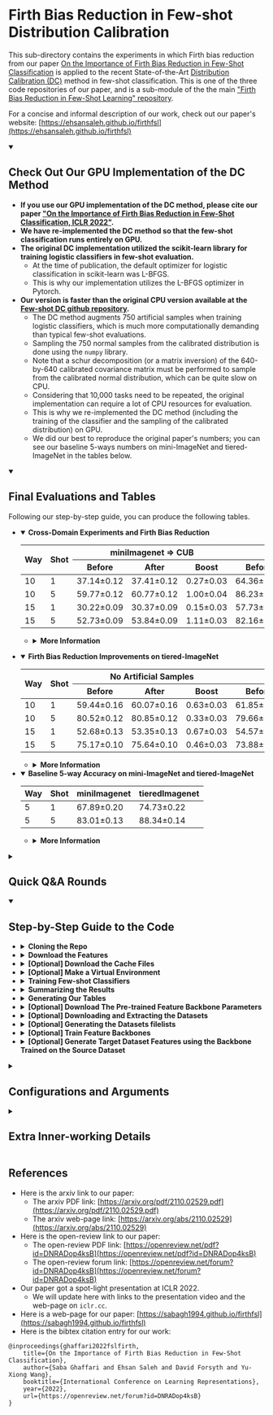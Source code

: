 # Firth Bias Reduction in Few-shot Distribution Calibration
This sub-directory contains the experiments in which Firth bias reduction from our paper [On the Importance of Firth Bias Reduction in Few-Shot Classification](https://openreview.net/pdf?id=DNRADop4ksB) is applied to the recent State-of-the-Art [Distribution Calibration (DC)](https://openreview.net/pdf?id=JWOiYxMG92s) method in few-shot classification. This is one of the three code repositories of our paper, and is a sub-module of the the main ["Firth Bias Reduction in Few-Shot Learning" repository](https://github.com/ehsansaleh/firth_bias_reduction). 

For a concise and informal description of our work, check out our paper's website: [https://ehsansaleh.github.io/firthfsl](https://ehsansaleh.github.io/firthfsl)

<details open>
<summary><h2>Check Out Our GPU Implementation of the DC Method</h2></summary>
 
  * **If you use our GPU implementation of the DC method, please cite our paper ["On the Importance of Firth Bias Reduction in Few-Shot Classification, ICLR 2022"](#references).**
  * **We have re-implemented the DC method so that the few-shot classification runs entirely on GPU.**
  * **The original DC implementation utilized the scikit-learn library for training logistic classifiers in few-shot evaluation.**
    * At the time of publication, the default optimizer for logistic classification in scikit-learn was L-BFGS.
    * This is why our implementation utilizes the L-BFGS optimizer in Pytorch.
  * **Our version is faster than the original CPU version available at the [Few-shot DC github repository](https://github.com/ShuoYang-1998/Few_Shot_Distribution_Calibration).**
    * The DC method augments 750 artificial samples when training logistic classifiers, which is much more computationally demanding than typical few-shot evaluations.
    * Sampling the 750 normal samples from the calibrated distribution is done using the `numpy` library. 
    * Note that a schur decomposition (or a matrix inversion) of the 640-by-640 calibrated covariance matrix must be performed to sample from the calibrated normal distribution, which can be quite slow on CPU.
    * Considering that 10,000 tasks need to be repeated, the original implementation can require a lot of CPU resources for evaluation.
    * This is why we re-implemented the DC method (including the training of the classifier and the sampling of the calibrated distribution) on GPU. 
    * We did our best to reproduce the original paper's numbers; you can see our baseline 5-ways numbers on mini-ImageNet and tiered-ImageNet in the tables below.
  
</details>

<details open>
<summary><h2>Final Evaluations and Tables</h2></summary>
 
Following our step-by-step guide, you can produce the following tables.
  + <details open>
    <summary><strong>Cross-Domain Experiments and Firth Bias Reduction</strong></summary>

    <div align="center">
    <table><thead><tr><th rowspan="2">Way</th><th rowspan="2">Shot</th><th colspan="3">miniImagenet =&gt; CUB</th><th colspan="3">tieredImagenet =&gt; CUB</th></tr><tr><th>      Before     </th><th>After</th><th>Boost</th><th>Before</th><th>After</th><th>Boost</th></tr></thead><tbody><tr><td>10</td><td>1</td><td>37.14±0.12</td><td>37.41±0.12</td><td>0.27±0.03</td><td>64.36±0.16</td><td>64.52±0.16</td><td>0.15±0.03</td></tr><tr><td>10</td><td>5</td><td>59.77±0.12</td><td>60.77±0.12</td><td>1.00±0.04</td><td>86.23±0.10</td><td>86.66±0.09</td><td>0.43±0.03</td></tr><tr><td>15</td><td>1</td><td>30.22±0.09</td><td>30.37±0.09</td><td>0.15±0.03</td><td>57.73±0.13</td><td>57.73±0.13</td><td>0.00±0.00</td></tr><tr><td>15</td><td>5</td><td>52.73±0.09</td><td>53.84±0.09</td><td>1.11±0.03</td><td>82.16±0.09</td><td>83.05±0.08</td><td>0.89±0.03</td></tr></tbody></table>
    </div>
 
    + <details>
      <summary><strong>More Information</strong></summary>

      * This table was generated at [`tables/crossdomain.csv`](./tables/crossdomain.csv).
      * The relavant configs can be found at the [`configs/1_mini2CUB`](./configs/1_mini2CUB) and [`configs/2_tiered2CUB`](./configs/2_tiered2CUB) directories.
     </details>
 
   </details>

  + <details open>
    <summary><strong>Firth Bias Reduction Improvements on tiered-ImageNet</strong></summary>
 
    <div align="center">
    <table><thead><tr><th rowspan="2">Way</th><th rowspan="2">Shot</th><th colspan="3">No Artificial Samples </th><th colspan="3">750-Artificial Samples </th></tr><tr><th>Before</th><th>After</th><th>Boost</th><th>Before</th><th>After</th><th>Boost</th></tr></thead><tbody><tr><td>10</td><td>1</td><td>59.44±0.16</td><td>60.07±0.16</td><td>0.63±0.03</td><td>61.85±0.16</td><td>61.90±0.16</td><td>0.05±0.02</td></tr><tr><td>10</td><td>5</td><td>80.52±0.12</td><td>80.85±0.12</td><td>0.33±0.03</td><td>79.66±0.12</td><td>80.07±0.12</td><td>0.42±0.04</td></tr><tr><td>15</td><td>1</td><td>52.68±0.13</td><td>53.35±0.13</td><td>0.67±0.03</td><td>54.57±0.13</td><td>54.62±0.13</td><td>0.05±0.02</td></tr><tr><td>15</td><td>5</td><td>75.17±0.10</td><td>75.64±0.10</td><td>0.46±0.03</td><td>73.88±0.11</td><td>74.40±0.11</td><td>0.53±0.04</td></tr></tbody></table>
    </div>
    
    + <details>
      <summary><strong>More Information</strong></summary>
 
      * This table was generated at [`tables/tiered.csv`](./tables/tiered.csv).
      * The relavant configs for this table can be found at the [`configs/3_tiered2tiered`](./configs/3_tiered2tiered) directory.
      </details>
 
    </details>

  + <details open>
    <summary><strong>Baseline 5-way Accuracy on mini-ImageNet and tiered-ImageNet</strong></summary>
 
    <div align="center">

    | Way  	| Shot 	| miniImagenet   	| tieredImagenet 	|
    |------	|------	|----------------	|----------------	|
    | 5    	| 1    	| 67.89±0.20 	| 74.73±0.22 	|
    | 5    	| 5    	| 83.01±0.13 	| 88.34±0.14 	|
    </div>
 
    + <details>
      <summary><strong>More Information</strong></summary>
 
      * This table was generated at [`tables/5ways_mini_tiered.csv`](./tables/5ways_mini_tiered.csv).
      * The relavant configs for this table can be found at the [`configs/4_5ways`](./configs/4_5ways) directory.
      * For mini-imagenet, the results are either in a statistical tie or slightly better than the values reported in the [Few-shot Distribution Calibration paper](https://openreview.net/pdf?id=JWOiYxMG92s).
      * For tiered-imagenet, we could not reproduce the DC paper's numbers. While we [reported this mismatch](https://github.com/ShuoYang-1998/Few_Shot_Distribution_Calibration/issues/30) to the DC paper authors, the issue has not been resolved yet at the time of writing. 
        * Apparently, the tiered-ImageNet results were added to the DC paper in the rebuttals period.
        * Since the original code was not updated after the rebuttals, the original DC repository cannot run the tiered-Imagenet experiments as-is, and there are a few missing lines of code which may be the key to this difference.
        * As soon as we hear back from the DC authors, we will try to update our code accordingly.
      </details>
    </details>

</details>

<details>
<summary><h2>Quick Q&A Rounds</h2></summary>

1. **Question**: Give me a quick-starter code to start reproducing the paper trainings on a GPU?
   ```bash
   git clone https://github.com/ehsansaleh/firth_bias_reduction.git
   cd ./firth_bias_reduction/code_dcf
   ./features/download.sh
   ./main.sh
   ```
---------
2. **Question**: Give me a simple python command to run?
   ```bash
   python main.py --device "cuda:0" --configid "1_mini2CUB/5s10w_0aug" 
   ```

    <details>
    <summary><strong>More Information</strong></summary> 
    
      * This will run the configuration specifed at [`./configs/1_mini2CUB/5s10w_0aug.json`](./configs/1_mini2CUB/5s10w_0aug.json).
      * This will store the generated outputs periodically at `./results/1_mini2CUB/5s10w_0aug.csv`.
     </details>

---------
3. **Question**: How can I reproduce the paper tables?

   ```bash
   make summary
   make figures
   make tables
   ```
  
   <details>
   <summary><strong>More Information</strong></summary>
   
   1. If you have run new classifier trainings by either `./main.sh` or `python main.py`, then run `make summary`. Otherwise, skip this step. This command will collect the csv files from the `./results` directory, and process them into a single summarized file at [`./summary/test2test.csv`](./summary/test2test.csv).
   2. Run `make tables` in case you're interested about the raw numbers at the [`./tables`](./tables) directory.
   
   </details>


---------
4. **Question**: I have my own code and I do not want to use your code. How can I apply the Firth bias reduction to my own loss?

   ```python
   ce_loss = nn.CrossEntropyLoss()
   ce_term = ce_loss(logits, target)
  
   log_probs = logits - torch.logsumexp(logits, dim=-1, keepdim=True)
   firth_term = -log_probs.mean()
  
   loss = ce_term + lam * firth_term
   loss.backward()
   ```
   
   * Alternatively, you can use the `label_smoothing` keyword argument in [`nn.CrossEntropyLoss`](https://pytorch.org/docs/stable/generated/torch.nn.CrossEntropyLoss.html). 
  
   * Remember that this Firth formulation is only true for 1-layer logistic and cosine classifiers. For more complex networks, the FIM's log-determinant must be worked out.
  
---------
   <details>
   <summary>4. <strong>Question:</strong> You seem to have too many directories, files, and a fancy structure. Explain the whole thing as simple as possible?</summary>
   
   
     
   ```
                    ./main.sh or
                   python main.py                  make summary                  make tables   
   configs/*.json ================> results/*.csv =============> summary/*.csv ===============> tables/*
                         /\                                                            
                         ||
            (below is    ||
             optional    ||
              parts)     ||
                         ||                        python save_features.py                   
                         ======= features/*.pkl <========================== checkpoints/*.tar
                                       /\
                                       ||
                                       ||
                                    Datasets/*
   ```

   The top horizontal line is the important one for our work.

   </details>
  
---------
   <details>
   <summary>5. <strong>Question:</strong> What are the python environment package requirements?</summary>
   
   * We ran the code using `python 3.8`.
     
   * The classifier training code mainly needs `numpy`, `torch`, `torchvision`, and `pandas`.
     
   * For generating the figures, you also need `matplotlib`, `seaborn`, etc.
     
   * If you don't like messing up with your own environment, just run `make venv` in the terminal. This will create a virtual environment at `./venv` and install our specified dependencies. Our shell scripts (e.g., `./mai.sh`) will automatically activate and use this environment once it exists.
     
   * If you'd like our shell scripts to use and activate your own conda/virtualenv environment, feel free to edit the `.env.sh` under the environement activation section and add your custom activation lines. We source the `.env.sh` code in all of our shell scripts, so your changes will automatically have a global effect.
     
   </details>

</details>

<details open>
<summary><h2>Step-by-Step Guide to the Code</h2></summary>
   
+  <details>
   <summary><strong>Cloning the Repo</strong></summary>

   +  <details open>
      <summary><strong>[Option 1] Cloning All Three Repositories of Our Paper</strong></summary>
 
      1. `git clone --recursive https://github.com/ehsansaleh/firth_bias_reduction.git`
      2. `cd firth_bias_reduction/code_dcf`
      </details>
 
   +  <details>
      <summary><strong>[Option 2] Cloning This Repository Alone</strong></summary>
 
      1. `git clone https://github.com/sabagh1994/code_dcf.git`
      2. `cd code_dcf`
      </details>

   </details>
   
+  <details>
   <summary><strong>Download the Features</strong></summary>

   1. To use our pre-computed features, run `./features/download.sh`

   </details>
 
+  <details>
   <summary><strong>[Optional] Download the Cache Files</strong></summary>

   1. To use our pre-generated random-state cache files, run `./cache/download.sh`.
   2. These files essentially determine the few-shot task classes and their support and query sets.
   2. This downloading step can be skipped since the code can re-generate these files automatically.
   3. We only provided these files for better reproducibility and possibly faster initial run times.

   </details>
   
+  <details>
   <summary><strong>[Optional] Make a Virtual Environment</strong></summary>
   
   1. Activate your favorite python version (we used 3.8).
   2. Run `make venv`.
   3. This will take a few minutes, and about 1 GB in storage.
   4. The virtual environment with all dependencies will be installed at `./venv`.
   5. You can run `source ./venv/bin/activate` to activate the venv.
   6. Our shell scripts check for the existence of `venv`, and will use/activate it.
   
   </details>

+  <details>
   <summary><strong>Training Few-shot Classifiers</strong></summary>
   
   +  <details>
      <summary><strong>[Manual Approach]</strong></summary>
   
      * To fire up some training yourself, run

        `python main.py --device cuda:0 --configid "4_5ways/mini2mini_1s5w_750aug"`
      * This command will read the `./configs/4_5ways/mini2mini_1s5w_750aug.json` config as input.
      * The computed accuracy statistics would be saved at  `./results/4_5ways/mini2mini_1s5w_750aug.csv`.
      * Typically, this config may take 20 minutes to finish on a P100 or a V100 GPU.
      </details>
   
   +  <details open>
      <summary><strong>[Shell Script's Automated Array]</strong></summary>

      * Check-out and run [`./main.sh`](./main.sh).
      * The shell script performs some inital sanity checks and activations.
      * Then it will go through the `CFGPREFIXLIST` config array sequentially.
      * Feel free to add or take off configs from the array. 
      </details>
   
   </details>

+  <details>
   <summary><strong>Summarizing the Results</strong></summary>

   Run `make summary` 
   +  <details>
      <summary><strong>The Summary Output</strong></summary>

      This step generates the following 2 files.
      1. [`./summary/test.csv`](./summary/test.csv) summarizes the accuracy statistics on the novel split.
      2. [`./summary/test2test.csv`](./summary/test2test.csv) summarizes what happens when you apply the validated coefficients.
         * That is, what the accuracy improvements are when you pick the best coefficient from the validation set and apply it to the novel set.

      You can use these summarized CSV files to generate your own plots. Basically, `./summary/test2test.csv` has all the data we showed in our paper.
      </details>
   
   +  <details>
      <summary><strong>More Information</strong></summary

      Here are some pointers to understand what `make summary` just did:
      1. In the previous step, you have run a bunch of Few-shot classification tasks 
         1. on different datasets and augmentation settings,
         2. both when the firth bias reduction was turned on or off,
         3. etc.
      2. The statistics for each task were computed and stored in csv files in the results directory.
      3. Now, you wish to see how much difference Firth made after validation. 
         * This is what we call the summarization step.
      3. During the summarization
         1. we take all the generated `./results/*.csv` files from the previous step, and
         2. summarize them into a single small csv file at [`./summary/test2test.csv`](./summary/test2test.csv). 
      4. The [`./summary/test2test.csv`](./summary/test2test.csv) file includes
         1. the validated coefficients, 
         2. the average un-regularized accuracy values,
         3. the average accuracy improvement at test time, and
         4. what the error/confidence intervals look like

      as response columns. Each row will denote a specific configuration (e.g., dataset, number of shots, number of ways, etc. combination) averaged over many tasks.
       
      </details>

   </details>

+  <details>
   <summary><strong>Generating Our Tables</strong></summary>

   Run `make tables`. 
   
   * This will refresh the contents of the `tables` directory with new tex/csv tables.
   
   </details>

+  <details>
   <summary><strong>[Optional] Download The Pre-trained Feature Backbone Parameters</strong></summary>
   
   Run  `./checkpoints/download.sh`
  
    * These files were produced by the S2M2 project, and published at [their google drive](https://drive.google.com/drive/folders/1S-t56H8YWzMn3sjemBcwMtGuuUxZnvb_). The `./checkpoints/download.sh` only automates the downloading and placement process.
   
   </details>

+  <details>
   <summary><strong>[Optional] Downloading and Extracting the Datasets</strong></summary>
   
      Run `./Datasets/download.sh`
      
      1. Before you start, you should know that this can take a long time and a lot of storage.
  
         * For mini-imagenet, the download size is about 6.28 GBs, and the tar ball gets extracted to 60,000 files.
  
         * For CUB, the download size is about 1.06 GBs, and the tar ball gets extracted to 11,788 files.
  
         * For tiered-imagenet, the download size is about 82 GBs (divided into 6 download parts), and it ends up creating 779,165 files.
 
         * For CIFAR-FS, the download size is about 161 MBs, and the tar ball gets extracted to 60,000 files.
  
      2. This shell script will download and extract the mini-imagenet and CUB datasets by default.
         
      3. For tiered-imagenet, you can run `./Datasets/download.sh tiered`.
        
         * We suggest that you first do a plain `./Datasets/download.sh` run, since the other datasets are smaller to download and easier to check.
            
         * The tiered-imagnet dataset that we used is about 82GBs after compression into a single tar-ball. 
  
         * We divided this tar-ball into 6 parts, and the shell script will take care of stitching them together for extracting the images. 
  
         * If you want to save space after everything was extracted, you can manually remove these downloaded part files.
     
      4. For CIFAR-FS, you can run `./Datasets/download.sh cifar`.
      
      5. The script checks the existence and the MD5 hash of the downloaded files before downloading them. 
  
         * If the files already exist and are not damaged, the script will exit gracefully without downloading or extracting any files. 
         
   </details>

+  <details>
   <summary><strong>[Optional] Generating the Datasets filelists</strong></summary>
   
      Run `make filelists`
      
      1. You need to have the datasets downloaded and extracted before performing this step.
  
      2. One of the generated outputs is `./filelists/miniImagenet/base.json` for example.

         * The [`filelists/download.sh`](./filelists/download.sh) script downloads a set of template json filelists. 
           * The template json files include a list of image filenames and labels in the order we used them.
           * The template json files only include relative image paths, which should be converted to absolute paths using the `filelists/json_maker.py`](./filelists/json_maker.py) script.
  
         * The [`filelists/json_maker.py`](./filelists/json_maker.py) script generates these json files for all the `base`, `val`, and `novel` splits, and all the `miniImagenet`, `tieredImagenet`, `CUB` datasets by default.
  
         * You can specify your own list of splits and datasets at [`filelists/json_maker.py`](./filelists/json_maker.py) if you do not want all of the combinations to be generated. Look for and modify the `dataset_names` and `splits` variables to your liking in the python script.
  
         * The [`filelists/json_maker.py`](./filelists/json_maker.py) script makes random checks for the existence of the actual image files with a 1 percent chance.
     
      3. The feature generation scripts (e.g., `save_features.py`) use the generated `json` files as a reference for construcing datasets and data-loaders in pytorch. 
         
   </details>
 
+  <details>
   <summary><strong>[Optional] Train Feature Backbones</strong></summary>
    
    * You can use our [`code_s2m2rf`](https://github.com/ehsansaleh/firth_bias_reduction/tree/main/code_s2m2rf) project or the [original S2M2 project](https://github.com/nupurkmr9/S2M2_fewshot) to train new feature backbones.
    * Once you obtained new feature backbones, you can replace the trained checkpoints in the `checkpoints` directory or add new ones.
   
   </details>

   
+  <details>
   <summary><strong>[Optional] Generate Target Dataset Features using the Backbone Trained on the Source Dataset</strong></summary>
   
     * Here is a minimal python example:
       ```bash
       source .env.sh
       python save_features.py --source-dataset <source_dataset_name> \
                               --target-dataset <target_dataset_name> \
                               --split <split_name> --method S2M2_R \
                               --model WideResNet28_10
       ```
  
     * Our [`save_features.py`](./save_features.py) script is a modification of the [DC github repository's `save_plk.py` script](https://github.com/ShuoYang-1998/Few_Shot_Distribution_Calibration/blob/master/save_plk.py). 
 
     * By default, the pretrained backbones saved in the [`checkpoints`](./checkpoints) directory are used to generate the features.

     * The `split_name` can be chosen from `val`, `novel`, and `base`.
     
     * The `source_dataset_name` is the dataset on which the backbone is trained. It can be set to `miniImagenet`, `tieredImagenet`, and `CUB`. These are the datasets used for our paper's experiments.
 
     * The `target_dataset_name` is the dataset for which the features are extracted. It can be set to `miniImagenet`, `tieredImagenet`, and `CUB`.
 
     * Note that each time you run `save_features.py`, you will get a different ordering of the data points. 
       * This is because the `shuffle` argument for the `dataloader` is `True` in the original [script in DC github repository](https://github.com/ShuoYang-1998/Few_Shot_Distribution_Calibration/blob/5aab53eb4b5f102119ce9c71a6fda8b528cba48f/data/datamgr.py#L60).
       * We would have controlled this randomness by disabling the `shuffle` argument, but we noticed this issue only recently. 
       * Feel free to set `shuffle=True` if you want to disable this source of randomness. 
       * To reproduce the results of our paper, simply stick with the downloaded features since they have the same ordering we used in our paper.
  
   </details>

</details>
   
<details>
<summary><h2>Configurations and Arguments</h2></summary>

+ <details open>
  <summary><strong>Example</strong></summary>

  We have included all the configurations used to produce our papaer's results in the [`./configs`](./configs) directory. 

  There are a total of 16 json config files for the cross-domain experiments, and 8 config files for the tiered-imagenet dataset experiments.

  You can take a look at [`configs/1_mini2CUB/5s10w_0aug.json`](configs/1_mini2CUB/5s10w_0aug.json) for an example:
  ```json
  {
    "rng_seed": 0,
    "n_tasks": 10000,
    "source_dataset": "miniImagenet",
    "target_dataset": "CUB",
    "backbone_arch": "WideResNet28_10",
    "backbone_method": "S2M2_R",
    "n_shots_list": [5],
    "n_ways_list": [10],
    "split_list": ["novel"],
    "n_aug_list": [0],
    "firth_coeff_list": [0.0, 1.0],
    "n_query": 15,
    "dc_tukey_lambda": 0.5,
    "dc_k": 2,
    "dc_alpha": 0.21,
    "lbfgs_iters": 100,
    "store_results": true,
    "dump_period": 10000,
    "torch_threads": null
  }
  ```
  
  Our code runs the cartesian product of all arguments ending with `_list`. 
    * For instance, there is `2=1*1*1*1*2` different settings to try in the above config file.
    * Each of these settings runs 10,000 tasks, creating a total of 20,000 tasks to perform for this file.
 
  **Notes on Firth Coefficient Validation**: This project performed the validation of firth coefficient in a different manner than the other two [`code_firth`](https://github.com/ehsansaleh/firth_bias_reduction/tree/main/code_firth) and [`code_s2m2rf`](https://github.com/ehsansaleh/firth_bias_reduction/tree/main/code_s2m2rf) projcets.
     * Due to the time crunch at the review time, we did not run a full array of firth coefficients on both the validation and novel sets. 
     * Instead, we ran a small number of tasks for validation, identified the best firth coefficient in each setting, and then only ran the picked coefficient on the novel set with 10,000 tasks.
     * This approach reduced the computational cost by an order of magnitude.
     * The picked coefficients for each setting is specified in the config files.
     * For example, you can see in [`./configs/3_tiered2tiered/5s10w_0aug.json`](./configs/3_tiered2tiered/5s10w_0aug.json) that `"firth_coeff_list"` was set to `[0.0, 1.0]`. This means that the best firth coefficient was validated to be 1.
  </details>
  
+ <details>
  <summary><strong>Brief Argument Descriptions</strong></summary>
  
  * `"rng_seed"` determine the random seed to generate the set of 10,000 few-shot tasks.
  * `"n_tasks"` determines the number of few-shot tasks for evaluation of the approach.
  * `"source_dataset"` is the source dataset in cross-domain experiments.
    * This is the dataset from which the base classes for distribution calibration come from. 
    * That is, the `k` nearst neighbor classes for DC are chosen from the base split of the source dataset.
    * The features are extracted by a backbone network trained on the base split of the source dataset. 
    * The source dataset should be one of the `"miniImagenet"`, `"CUB"`, or `"tieredImagenet"` options.
  * `"targe_dataset"` is the targe dataset in cross-domain experiments.
    * This is the dataset from which the evaluation images and classes (novel or validation) are chosen.
    * The features used are extracted by the backbone trained on the base class of the source dataset. 
    * The target dataset should be one of the `"miniImagenet"`, `"CUB"`, or `"tieredImagenet"` options.
    * For _traditional non-cross-domain_ settings, you can set the source and target datasets to be the same. 
      * For example, all the json files under the [`configs/3_tiered2tiered`](./configs/3_tiered2tiered) and [`configs/4_5ways`](./configs/4_5ways) directories use the same target as the source dataset.
  * `"backbone_arch"` specifies the feature backbone architucture to use.
    * We only used the `WideResNet28_10` model in our experiments.
  * `"backbone_method"` specifies the feature backbone training algorithm to evaluate.
    * We only used feature backbones trained with the `S2M2_R` method in our experiments.
  * `"n_shots_list"` specifies a list of number of shots to test.
  * `"n_ways_list"` specifies a list of number of classes to perform few-shot classification tasks over.
  * `"split_list"` is a list of data splits to go through:
    * It should be a subset of `["base", "val", "novel"]`.
  * `"n_aug_list"` specifies a list of number of augmentation samples.
    * The augmented samples are sampled from the calibrated normal distribution.
    * The DC method suggests a default value of 750 for this step.
  * `"firth_coeff_list"` specifies a list of firth bias reduction coefficients to iterate over. 
  * `"n_query"` is the number of query samples to evaluate the accuracy the few-shot classifiers.
  * `"dc_tukey_lambda"` is the Tukey transformation parameter used to calibrate the normal distribution of features.
  * `"dc_k"` specifies the number of nearst neighbor base classes used to calibrate the normal distribution of features.
  * `"dc_alpha"` specifies the `alpha` parameter used calibrate the normal distributuion's convariance matrix.
  * `"lbfgs_iters"` specifies the number of L-BFGS iterations to train the few-shot classifier.
  * `"store_results"` should mostly be set to true, so that the python script writes its results in a `./results/*.csv` file.
    * If you just want to take dry-runs to check for code integrity, you can turn this option off.
  * `"torch_threads"` sets the number of torch threads.
    * This is just in case you wanted to train the classifiers on a CPU device. 
    * The code was optimized to require minimal CPU usage if a GPU was provided.
    * Therefore, you can safely set this to a small number when using a GPU.
    * You can set this option to `null` to keep the default value PyTorch sets.
  * `"dump_period"` specifies the number of CSV lines that need to be buffered before flushing them to the disk. 
    * This was set to a large value to prevent frequent disk dumps and causing system call over-heads.

  </details>

</details>

<details>
<summary><h2>Extra Inner-working Details</h2></summary>

+ <details>
  <summary><strong>Downloading the Files</strong></summary>

    You can find the google-drive download link embedded in the download shell-scripts. For example, take the following snippet from the [`./features/download.sh`](./features/download.sh) script:
     ```commandline
     FILEID="1nf_WeD7fcEAu2BLD-FLfKRaAtcoseSoO"
     FILENAME="features.tar"
     GDRIVEURL="https://drive.google.com/file/d/1nf_WeD7fcEAu2BLD-FLfKRaAtcoseSoO/view?usp=sharing"
     PTHMD5FILE="features.md5"
     REMOVETARAFTERDL="1"
     gdluntar ${FILEID} ${FILENAME} ${GDRIVEURL} ${PTHMD5FILE} ${REMOVETARAFTERDL}
     ```
     This means that you can manually
     1. download the file from [`https://drive.google.com/file/d/1nf_WeD7fcEAu2BLD-FLfKRaAtcoseSoO/view?usp=sharing`](https://drive.google.com/file/d/1nf_WeD7fcEAu2BLD-FLfKRaAtcoseSoO/view?usp=sharing),
     2. name it `features.tar`,
     3. optionally, verify its checksum from `features.md5`, and then
     4. untar it yourself, and you'll be in business!
     5. The `REMOVETARAFTERDL=1` option causes the script to remove the downloaded tar file upon completion.

    The function `gdluntar` from [`./utils/bashfuncs.sh`](./utils/bashfuncs.sh) is used to automatically download the files. We have been using this method for downloading google-drive files for quite a few years, and it's been stable so far. In the event there was a breaking change in google's api, please let us know and feel free to edit this function if you know a better G-drive download method in the meantime.
  
  </details>

+ <details>
  <summary><strong>Python Environments and Libraries</strong></summary>

  The [`.env.sh`](./.env.sh) checks for the existence of this virtual environment, and if it detects its existence, it will automatically activate and use it in our shell scripts. You can change this behavior by replacing the `[[ -f ${SCRIPTDIR}/venv/bin/activate ]] && source ${SCRIPTDIR}/venv/bin/activate` line with your own custom environment activation commands (such as `conda activate` or similar ones).

  </details>
  
</details>
   
## References
* Here is the arxiv link to our paper:
  * The arxiv PDF link: [https://arxiv.org/pdf/2110.02529.pdf](https://arxiv.org/pdf/2110.02529.pdf)
  * The arxiv web-page link: [https://arxiv.org/abs/2110.02529](https://arxiv.org/abs/2110.02529)
* Here is the open-review link to our paper:
  * The open-review PDF link: [https://openreview.net/pdf?id=DNRADop4ksB](https://openreview.net/pdf?id=DNRADop4ksB)
  * The open-review forum link: [https://openreview.net/forum?id=DNRADop4ksB](https://openreview.net/forum?id=DNRADop4ksB)
* Our paper got a spot-light presentation at ICLR 2022.
  * We will update here with links to the presentation video and the web-page on `iclr.cc`.
* Here is a web-page for our paper: [https://sabagh1994.github.io/firthfsl](https://sabagh1994.github.io/firthfsl)
* Here is the bibtex citation entry for our work:
```
@inproceedings{ghaffari2022fslfirth,
    title={On the Importance of Firth Bias Reduction in Few-Shot Classification},
    author={Saba Ghaffari and Ehsan Saleh and David Forsyth and Yu-Xiong Wang},
    booktitle={International Conference on Learning Representations},
    year={2022},
    url={https://openreview.net/forum?id=DNRADop4ksB}
}
```

